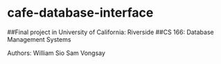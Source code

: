 # cafe-database-interface


##Final project in University of California: Riverside 
##CS 166: Database Management Systems

Authors:
William Sio
Sam Vongsay
